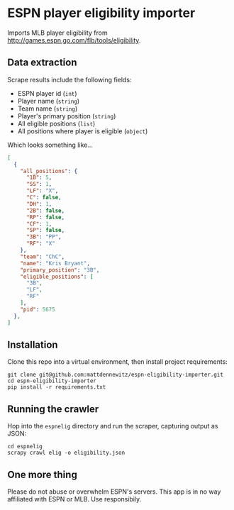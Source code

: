 # ESPN player eligibility importer

Imports MLB player eligibility from http://games.espn.go.com/flb/tools/eligibility.

## Data extraction

Scrape results include the following fields:

- ESPN player id (`int`)
- Player name (`string`)
- Team name (`string`)
- Player's primary position (`string`)
- All eligible positions (`list`)
- All positions where player is eligible (`object`)

Which looks something like...

```json
[
  {
    "all_positions": {
      "1B": 5,
      "SS": 1,
      "LF": "X",
      "C": false,
      "DH": 1,
      "2B": false,
      "RP": false,
      "CF": 1,
      "SP": false,
      "3B": "PP",
      "RF": "X"
    },
    "team": "ChC",
    "name": "Kris Bryant",
    "primary_position": "3B",
    "eligible_positions": [
      "3B",
      "LF",
      "RF"
    ],
    "pid": 5675
  },
]
```

## Installation

Clone this repo into a virtual environment, then install project requirements:

```shell
git clone git@github.com:mattdennewitz/espn-eligibility-importer.git
cd espn-eligibility-importer
pip install -r requirements.txt 
```

## Running the crawler

Hop into the `espnelig` directory and run the scraper,
capturing output as JSON:

```shell
cd espnelig
scrapy crawl elig -o eligibility.json
```

## One more thing

Please do not abuse or overwhelm ESPN's servers. This app is in no way
affiliated with ESPN or MLB. Use responsibily.

